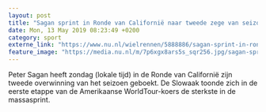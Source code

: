 ```yaml
---
layout: post
title: "Sagan sprint in Ronde van Californië naar tweede zege van seizoen"
date: Mon, 13 May 2019 08:23:49 +0200
category: sport
externe_link: "https://www.nu.nl/wielrennen/5888886/sagan-sprint-in-ronde-van-californie-naar-tweede-zege-van-seizoen.html"
feature_image: "https://media.nu.nl/m/7p6xgx8ars5s_sqr256.jpg/sagan-sprint-in-ronde-van-californie-naar-tweede-zege-van-seizoen.jpg"
---
```


Peter Sagan heeft zondag (lokale tijd) in de Ronde van Californië zijn tweede overwinning van het seizoen geboekt. De Slowaak toonde zich in de eerste etappe van de Amerikaanse WorldTour-koers de sterkste in de massasprint.
